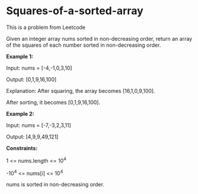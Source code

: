 # Squares-of-a-sorted-array


This is a problem from Leetcode

Given an integer array nums sorted in non-decreasing order, return an array of the squares of each number sorted in non-decreasing order.

 

**Example 1:**

Input: nums = [-4,-1,0,3,10]

Output: [0,1,9,16,100]

Explanation: After squaring, the array becomes [16,1,0,9,100].

After sorting, it becomes [0,1,9,16,100].

**Example 2:**

Input: nums = [-7,-3,2,3,11]

Output: [4,9,9,49,121]
 

**Constraints:**

1 <= nums.length <= 10<sup>4</sup>

-10<sup>4</sup> <= nums[i] <= 10<sup>4</sup>

nums is sorted in non-decreasing order.
